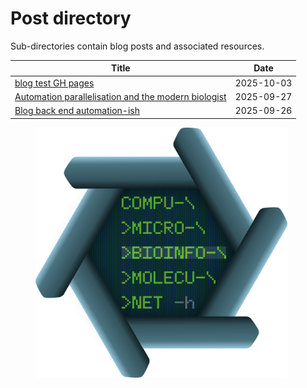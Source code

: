 # Post directory
Sub-directories contain blog posts and associated resources.

|Title|Date|
|---|---|
|[blog test GH pages](2025-10-03_blog_test_GH_pages) | 2025-10-03 |
|[Automation parallelisation and the modern biologist](2025-09-27_Automation_parallelisation_and_the_modern_biologist) | 2025-09-27 |
|[Blog back end automation-ish](2025-09-26_Blog_back_end_automation-ish) | 2025-09-26 |

<figure>
  <img src="../Resources/logo.png"
    alt="compu-micro-bioinfo-molecu-net logo"
    style="height:400px; width:auto;">
  <figcaption>
    <em></em>
  </figcaption>
</figure>
